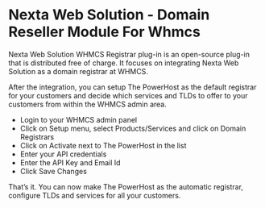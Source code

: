 # Nexta Web Solution - Domain Reseller Module For Whmcs

Nexta Web Solution WHMCS Registrar plug-in is an open-source plug-in that is distributed free of charge. It focuses on integrating Nexta Web Solution as a domain registrar at WHMCS.

After the integration, you can setup The PowerHost as the default registrar for your customers and decide which services and TLDs to offer to your customers from within the WHMCS admin area.

- Login to your WHMCS admin panel
- Click on Setup menu, select Products/Services and click on Domain Registrars
- Click on Activate next to The PowerHost in the list
- Enter your API credentials
- Enter the API Key and Email Id
- Click Save Changes

That’s it. You can now make The PowerHost as the automatic registrar, configure TLDs and services for all your customers.
